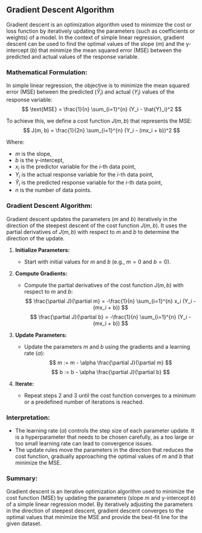 ## Gradient Descent Algorithm

Gradient descent is an optimization algorithm used to minimize the cost or loss function by iteratively updating the parameters (such as coefficients or weights) of a model. In the context of simple linear regression, gradient descent can be used to find the optimal values of the slope ($m$) and the y-intercept ($b$) that minimize the mean squared error (MSE) between the predicted and actual values of the response variable.

### Mathematical Formulation:

In simple linear regression, the objective is to minimize the mean squared error (MSE) between the predicted ($\hat{Y}_i$) and actual ($Y_i$) values of the response variable:
$$ \text{MSE} = \frac{1}{n} \sum_{i=1}^{n} (Y_i - \hat{Y}_i)^2 $$

To achieve this, we define a cost function $J(m, b)$ that represents the MSE:
$$ J(m, b) = \frac{1}{2n} \sum_{i=1}^{n} (Y_i - (mx_i + b))^2 $$

Where:
- $m$ is the slope,
- $b$ is the y-intercept,
- $x_i$ is the predictor variable for the $i$-th data point,
- $Y_i$ is the actual response variable for the $i$-th data point,
- $\hat{Y}_i$ is the predicted response variable for the $i$-th data point,
- $n$ is the number of data points.

### Gradient Descent Algorithm:

Gradient descent updates the parameters ($m$ and $b$) iteratively in the direction of the steepest descent of the cost function $J(m, b)$. It uses the partial derivatives of $J(m, b)$ with respect to $m$ and $b$ to determine the direction of the update.

1. **Initialize Parameters:**
   - Start with initial values for $m$ and $b$ (e.g., $m = 0$ and $b = 0$).

2. **Compute Gradients:**
   - Compute the partial derivatives of the cost function $J(m, b)$ with respect to $m$ and $b$:
   $$ \frac{\partial J}{\partial m} = -\frac{1}{n} \sum_{i=1}^{n} x_i (Y_i - (mx_i + b)) $$
   $$ \frac{\partial J}{\partial b} = -\frac{1}{n} \sum_{i=1}^{n} (Y_i - (mx_i + b)) $$

3. **Update Parameters:**
   - Update the parameters $m$ and $b$ using the gradients and a learning rate ($\alpha$):
   $$ m := m - \alpha \frac{\partial J}{\partial m} $$
   $$ b := b - \alpha \frac{\partial J}{\partial b} $$

4. **Iterate:**
   - Repeat steps 2 and 3 until the cost function converges to a minimum or a predefined number of iterations is reached.

### Interpretation:

- The learning rate ($\alpha$) controls the step size of each parameter update. It is a hyperparameter that needs to be chosen carefully, as a too large or too small learning rate can lead to convergence issues.
- The update rules move the parameters in the direction that reduces the cost function, gradually approaching the optimal values of $m$ and $b$ that minimize the MSE.

### Summary:

Gradient descent is an iterative optimization algorithm used to minimize the cost function (MSE) by updating the parameters (slope $m$ and y-intercept $b$) of a simple linear regression model. By iteratively adjusting the parameters in the direction of steepest descent, gradient descent converges to the optimal values that minimize the MSE and provide the best-fit line for the given dataset.
